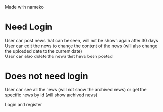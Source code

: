 Made with nameko <br>

# Need Login
User can post news that can be seen, will not be shown again after 30 days <br>
User can edit the news to change the content of the news (will also change the uploaded date to the current date) <br>
User can also delete the news that have been posted

# Does not need login
User can see all the news (will not show the archived news) or get the specific news by id (will show archived news)

Login and register 

